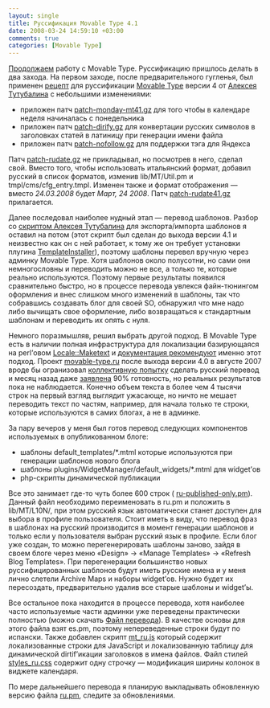 ```yaml
---
layout: single
title: Руссификация Movable Type 4.1
date: 2008-03-24 14:59:10 +03:00
comments: true
categories: [Movable Type]
---
```


[Продолжаем](/2008/03/20/movabletypes-fastcgi/) работу с Movable Type. Руссификацию пришлось делать в два захода. На первом заходе, после предварительного гугленья, был применен [рецепт](https://blog.lexa.ru/2008/01/26/movabletype_41_i_russkij_jazik.html) для руссификации [Movable Type](https://movabletype.org/) версии 4 от [Алексея Тутубалина](https://blog.lexa.ru/) с небольшими изменениями:

- приложен патч [patch-monday-mt41.gz](https://blog.lexa.ru/files/patch-monday-mt41.gz) для того чтобы в календаре неделя начиналась с понедельника
- приложен патч [patch-dirify.gz](https://blog.lexa.ru/files/patch-dirify.gz) для конвертации русских символов в заголовках статей в латиницу при генерации имени файла
- приложен патч [patch-nofollow.gz](https://blog.lexa.ru/files/patch-nofollow.gz) для поддержки тэга <noindex> для Яндекса

Патч [patch-rudate.gz](https://blog.lexa.ru/files/patch-rudate.gz) не прикладывал, но посмотрев в него, сделал свой. Вместо того, чтобы использовать итальянский формат, добавил русский в список форматов, изменив lib/MT/Util.pm и tmpl/cms/cfg\_entry.tmpl. Изменен также и формат отображения — вместо _24.03.2008_ будет _Март, 24 2008_. Патч [patch-rudate41.gz](/files/patch-rudate41.gz) прилагается.

Далее последовал наиболее нудный этап — перевод шаблонов. Разбор со [скриптом Алексея Тутубалина](https://blog.lexa.ru/2007/09/23/eksport_templejtov_movable_type_variant_2.html) для экспорта/импорта шаблонов я оставил на потом (этот скрипт был сделан до выхода версии 4.1 и неизвестно как он с ней работает, к тому же он требует установки плугина [TemplateInstaller](https://mt-hacks.com/templateinstaller.html)), поэтому шаблоны перевел вручную через админку Movable Type. Хотя шаблонов около полусотни, но сами они немногословны и переводить можно не все, а только те, которые реально используются. Поэтому первые результаты появился сравнительно быстро, но в процессе перевода увлекся файн-тюнингом оформления и внес слишком много изменений в шаблоны, так что собравшись создавать блог для своей SO, обнаружил что мне надо либо вычищать свое оформление, либо возвращаться к стандартным шаблонам и переводить их опять с нуля.

Немного поразмышляв, решил выбрать другой подход. В Movable Type есть в наличии полная инфраструктура для локализации базирующаяся на perl’овом [Locale::Maketext](https://search.cpan.org/~toddr/Locale-Maketext/) и [документация рекомендуют](https://github.com/movabletype/Documentation/wiki/Translation-and-Localization) именно этот подход. Проект [movable-type.ru](https://movable-type.ru/) после выхода версии 4.0 в августе 2007 вроде бы огранизовал [коллективную попытку](https://movable-type.ru/2007/08/localization-mt4.php) сделать русский перевод и месяц назад даже [заявлена](https://movable-type.ru/forums/viewtopic.php?id=66) 90% готовность, но реальных результатов пока не наблюдается. Конечно объем текста в более чем 4 тысячи строк на первый взгляд выглядит ужасающе, но ничто не мешает переводить текст по частям, например, для начала только те строки, которые используются в самих блогах, а не в админке.

За пару вечеров у меня был готов перевод следующих компонентов используемых в опубликованном блоге:

- шаблоны default\_templates/\*.mtml которые используются при генерации шаблонов нового блога
- шаблоны plugins/WidgetManager/default\_widgets/\*.mtml для widget’ов 
- php-скрипты динамической публикации

Все это занимает где-то чуть более 600 строк ( [ru-published-only.pm](/files/ru-published-only.pm)). Данный файл необходимо переименовать в ru.pm и положить в lib/MT/L10N/, при этом русский язык автоматически станет доступен для выбора в профиле пользователя. Стоит иметь в виду, что перевод фраз в шаблонах на русский производится в момент генерации шаблонов и только если у пользователя выбран русский язык в профиле. Если блог уже создан, то можно перегенерировать шаблоны заново, зайдя в своем блоге через меню «Design» → «Manage Templates» → «Refresh Blog Templates». При перегенерации большинство новых руссифицированных шаблонов будут иметь русские имена и у меня лично слетели Archive Maps и наборы widget’ов. Нужно будет их пересоздать, предварительно удалив все старые шаблоны и widget’ы.

Все остальное пока находится в процессе перевода, хотя наиболее часто используемые части админки уже переведены практически полностью (можно скачать [Файл перевода](/files/ru-20080402.pm)). В качестве основы для этого файла взят es.pm, поэтому непереведенные строки будут по испански. Также добавлен скрипт [mt\_ru.js](/files/mt_ru.js) который содержит локализованные строки для JavaScript и локализованную таблицу для динамической dirtif’икации заголовков в имена файлов. Файл стилей [styles\_ru.css](/files/styles_ru.css) содержит одну строчку — модификация ширины колонок в виджете календаря.

По мере дальнейшего перевода я планирую выкладывать обновленную версию файла [ru.pm](/files/ru-20080402.pm), следите за обновлениями.
